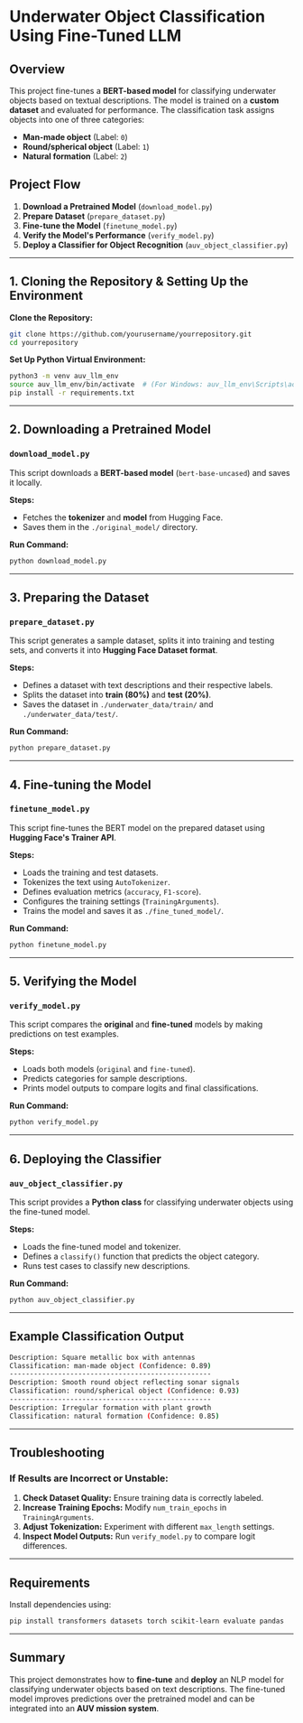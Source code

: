 # Underwater Object Classification Using Fine-Tuned LLM

## Overview
This project fine-tunes a **BERT-based model** for classifying underwater objects based on textual descriptions. The model is trained on a **custom dataset** and evaluated for performance. The classification task assigns objects into one of three categories:

- **Man-made object** (Label: `0`)
- **Round/spherical object** (Label: `1`)
- **Natural formation** (Label: `2`)

## Project Flow

1. **Download a Pretrained Model** (`download_model.py`)
2. **Prepare Dataset** (`prepare_dataset.py`)
3. **Fine-tune the Model** (`finetune_model.py`)
4. **Verify the Model's Performance** (`verify_model.py`)
5. **Deploy a Classifier for Object Recognition** (`auv_object_classifier.py`)

---

## 1. Cloning the Repository & Setting Up the Environment

**Clone the Repository:**
```bash
git clone https://github.com/yourusername/yourrepository.git
cd yourrepository
```

**Set Up Python Virtual Environment:**
```bash
python3 -m venv auv_llm_env
source auv_llm_env/bin/activate  # (For Windows: auv_llm_env\Scripts\activate)
pip install -r requirements.txt
```

---

## 2. Downloading a Pretrained Model
### `download_model.py`
This script downloads a **BERT-based model** (`bert-base-uncased`) and saves it locally.

**Steps:**
- Fetches the **tokenizer** and **model** from Hugging Face.
- Saves them in the `./original_model/` directory.

**Run Command:**
```bash
python download_model.py
```

---

## 3. Preparing the Dataset
### `prepare_dataset.py`
This script generates a sample dataset, splits it into training and testing sets, and converts it into **Hugging Face Dataset format**.

**Steps:**
- Defines a dataset with text descriptions and their respective labels.
- Splits the dataset into **train (80%)** and **test (20%)**.
- Saves the dataset in `./underwater_data/train/` and `./underwater_data/test/`.

**Run Command:**
```bash
python prepare_dataset.py
```

---

## 4. Fine-tuning the Model
### `finetune_model.py`
This script fine-tunes the BERT model on the prepared dataset using **Hugging Face's Trainer API**.

**Steps:**
- Loads the training and test datasets.
- Tokenizes the text using `AutoTokenizer`.
- Defines evaluation metrics (`accuracy`, `F1-score`).
- Configures the training settings (`TrainingArguments`).
- Trains the model and saves it as `./fine_tuned_model/`.

**Run Command:**
```bash
python finetune_model.py
```

---

## 5. Verifying the Model
### `verify_model.py`
This script compares the **original** and **fine-tuned** models by making predictions on test examples.

**Steps:**
- Loads both models (`original` and `fine-tuned`).
- Predicts categories for sample descriptions.
- Prints model outputs to compare logits and final classifications.

**Run Command:**
```bash
python verify_model.py
```

---

## 6. Deploying the Classifier
### `auv_object_classifier.py`
This script provides a **Python class** for classifying underwater objects using the fine-tuned model.

**Steps:**
- Loads the fine-tuned model and tokenizer.
- Defines a `classify()` function that predicts the object category.
- Runs test cases to classify new descriptions.

**Run Command:**
```bash
python auv_object_classifier.py
```

---

## Example Classification Output
```bash
Description: Square metallic box with antennas
Classification: man-made object (Confidence: 0.89)
--------------------------------------------------
Description: Smooth round object reflecting sonar signals
Classification: round/spherical object (Confidence: 0.93)
--------------------------------------------------
Description: Irregular formation with plant growth
Classification: natural formation (Confidence: 0.85)
```

---

## Troubleshooting
### If Results are Incorrect or Unstable:
1. **Check Dataset Quality:** Ensure training data is correctly labeled.
2. **Increase Training Epochs:** Modify `num_train_epochs` in `TrainingArguments`.
3. **Adjust Tokenization:** Experiment with different `max_length` settings.
4. **Inspect Model Outputs:** Run `verify_model.py` to compare logit differences.

---

## Requirements
Install dependencies using:
```bash
pip install transformers datasets torch scikit-learn evaluate pandas
```

---

## Summary
This project demonstrates how to **fine-tune** and **deploy** an NLP model for classifying underwater objects based on text descriptions. The fine-tuned model improves predictions over the pretrained model and can be integrated into an **AUV mission system**.

